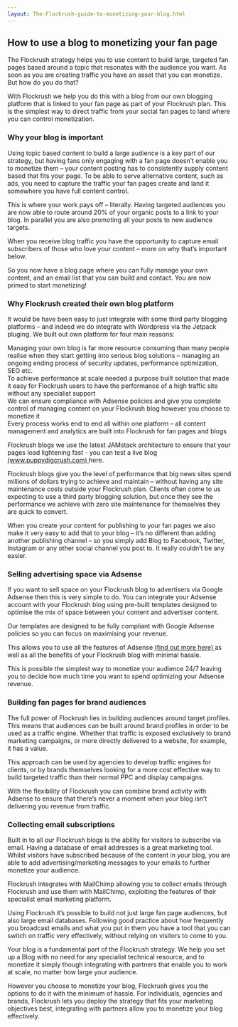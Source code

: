 ```yaml
---
layout: The-Flockrush-guide-to-monetizing-your-blog.html
---
```


<div class="ui left vertical stripe segment">
  <div class="ui left text container">
  <h2>
      How to use a blog to monetizing your fan page </h2>
  <p>
      The Flockrush strategy helps you to use content to build large, targeted fan pages based around a topic that resonates with the audience you want. As soon as you are creating traffic you have an asset that you can monetize. But how do you do that? </p>
  <p>
      With Flockrush we help you do this with a blog from our own blogging platform that is linked to your fan page as part of your Flockrush plan. This is the simplest way to direct traffic from your social fan pages to land where you can control monetization.</p>
  <h3 class="ui header">
      Why your blog is important</h3>
  <p>
      Using topic based content to build a large audience is a key part of our strategy, but having fans only engaging with a fan page doesn’t enable you to monetize them – your content posting has to consistently supply content based that fits your page. To
      be able to serve alternative content, such as ads, you need to capture the traffic your fan pages create and land it somewhere you have full content control.</p>
  <p>
      This is where your work pays off – literally. Having targeted audiences you are now able to route around 20% of your organic posts to a link to your blog. In parallel you are also promoting all your posts to new audience targets.</p>
  <p>
      When you receive blog traffic you have the opportunity to capture email subscribers of those who love your content – more on why that’s important below.</p>
  <p>
      So you now have a blog page where you can fully manage your own content, and an email list that you can build and contact. You are now primed to start monetizing!
    </p>
  <h3 class="ui header">Why Flockrush created their own blog platform</h3>
  <p>
      It would be have been easy to just integrate with some third party blogging platforms – and indeed we do integrate with Wordpress via the Jetpack pluging. We built out own platform for four main reasons:
      </p>
  <div class="ui ordered list p-light-up">
  <div class="item space-notchem-bottom">
  <div class="content">
  <a class="header space-notchem-bottom">
              Managing your own blog is far more resource consuming than many people realise when they start getting into serious blog solutions – managing an ongoing ending process of security updates, performance optimization, SEO etc.</a>
</div>
</div>
  <div class="item space-notchem-bottom">
  <div class="content">
  <a class="header space-notchem-bottom">
              To achieve performance at scale needed a purpose built solution that made it easy for Flockrush users to have the performance of a high traffic site without any specialist support</a>
</div>
</div>
  <div class="item space-notchem-bottom">
  <div class="content">
  <a class="header space-notchem-bottom">
              We can ensure compliance with Adsense policies and give you complete control of managing content on your Flockrush blog however you choose to monetize it</a>
</div>
</div>
  <div class="item space-notchem-bottom">
  <div class="content">
  <a class="header space-notchem-bottom">
              Every process works end to end all within one platform – all content management and analytics are built into Flockrush for fan pages and blogs</a>
</div>
  <a class="header space-notchem-bottom"></a>
</div>
  <a class="header space-notchem-bottom">
</a>
</div>
  <a class="header space-notchem-bottom"></a>
</div>
  <a class="header space-notchem-bottom">
</a>
  <p><a class="header space-notchem-bottom">Flockrush blogs we use the latest JAMstack architecture to ensure that your pages load lightening fast - you can test a live blog
    </a><a href="http://www.puppydogcrush.com/">(www.puppydigcrush.com) </a>  here.</p>
  <p>
    Flockrush blogs give you the level of performance that big news sites spend millions of dollars trying to achieve and maintain – without having any site maintenance costs outside your Flockrush plan. Clients often come to us expecting to use a third party
    blogging solution, but once they see the performance we achieve with zero site maintenance for themselves they are quick to convert.</p>
  <p>
    When you create your content for publishing to your fan pages we also make it very easy to add that to your blog – it’s no different than adding another publishing channel – so you simply add Blog to Facebook, Twitter, Instagram or any other social channel
    you post to. It really couldn’t be any easier.
  </p>
  <h3 class="ui header">Selling advertising space via Adsense</h3>
  <p>
    If you want to sell space on your Flockrush blog to advertisers via Google Adsense then this is very simple to do. You can integrate your Adsense account with your Flockrush blog using pre-built templates designed to optimise the mix of space between
    your content and advertiser content.</p>
  <p>
    Our templates are designed to be fully compliant with Google Adsense policies so you can focus on maximising your revenue.</p>
  <p>
    This allows you to use all the features of Adsense
    <a href="https://www.google.com/adsense/start">(find out more here) </a>  as well as all the benefits of your Flockrush blog with minimal hassle.</p>
  <p>
    This is possible the simplest way to monetize your audience 24/7 leaving you to decide how much time you want to spend optimizing your Adsense revenue.
  </p>
  <h3 class="ui header">Building fan pages for brand audiences</h3>
  <p>
    The full power of Flockrush lies in building audiences around target profiles. This means that audiences can be built around brand profiles in order to be used as a traffic engine. Whether that traffic is exposed exclusively to brand marketing campaigns,
    or more directly delivered to a website, for example, it has a value.</p>
  <p>
    This approach can be used by agencies to develop traffic engines for clients, or by brands themselves looking for a more cost effective way to build targeted traffic than their normal PPC and display campaigns.</p>
  <p>
    With the flexibility of Flockrush you can combine brand activity with Adsense to ensure that there’s never a moment when your blog isn’t delivering you revenue from traffic.
  </p>
  <h3 class="ui header">Collecting email subscriptions</h3>
  <p>
    Built in to all our Flockrush blogs is the ability for visitors to subscribe via email. Having a database of email addresses is a great marketing tool. Whilst visitors have subscribed because of the content in your blog, you are able to add advertising/marketing
    messages to your emails to further monetize your audience.</p>
  <p>
    Flockrush integrates with MailChimp allowing you to collect emails through Flockrush and use them with MailChimp, exploiting the features of their specialist email marketing platform.</p>
  <p>
    Using Flockrush it’s possible to build not just large fan page audiences, but also large email databases. Following good practice about how frequently you broadcast emails and what you put in them you have a tool that you can switch on traffic very effectively,
    without relying on visitors to come to you.</p>
  <p>
    Your blog is a fundamental part of the Flockrush strategy. We help you set up a Blog with no need for any specialist technical resource, and to monetize it simply though integrating with partners that enable you to work at scale, no matter how large your
    audience.</p>
  <p>
    However you choose to monetize your blog, Flockrush gives you the options to do it with the minimum of hassle. For individuals, agencies and brands, Flockrush lets you deploy the strategy that fits your marketing objectives best, integrating with partners
    allow you to monetize your blog effectively.</p>
</div>
